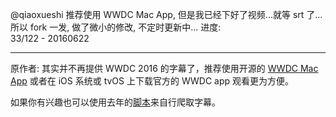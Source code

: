 @qiaoxueshi 推荐使用 WWDC Mac App, 但是我已经下好了视频...就等 srt 了...所以 fork 一发, 做了微小的修改, 不定时更新中...
进度:  
33/122 - 20160622
***
原作者:
其实并不再提供 WWDC 2016 的字幕了，推荐使用开源的 [WWDC Mac App](https://github.com/insidegui/WWDC) 或者在 iOS 系统或 tvOS 上下载官方的 WWDC app 观看更为方便。

如果你有兴趣也可以使用去年的[脚本](https://github.com/qiaoxueshi/WWDC_2015_Video_Subtitle)来自行爬取字幕。

